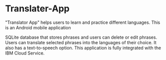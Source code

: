 # Translater-App
"Translator App" helps users to learn and practice different languages. This is an Android mobile application

SQLite database that stores phrases and users can delete or edit phrases.
Users can translate selected phrases into the languages of their choice. 
It also has a text-to-speech option. This application is fully integrated with the IBM Cloud Service.
